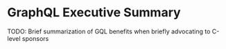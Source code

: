 # GraphQL Executive Summary

TODO: Brief summarization of GQL benefits when briefly advocating to C-level sponsors
